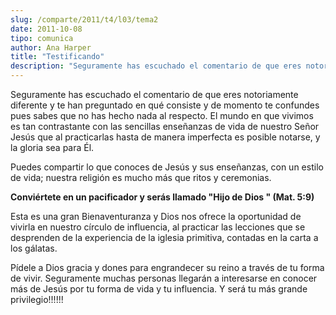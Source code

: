 ```yaml
---
slug: /comparte/2011/t4/l03/tema2
date: 2011-10-08
tipo: comunica
author: Ana Harper
title: "Testificando"
description: "Seguramente has escuchado el comentario de que eres notoriamente diferente y te  han preguntado en qué consiste y de momento te confundes pues sabes que no has  hecho nada al respecto. El mundo en que vivimos es tan contrastante con las  sencillas enseñanzas de vida de nuestro..."
---
```


Seguramente has escuchado el comentario de que eres notoriamente diferente y te han preguntado en qué consiste y de momento te confundes pues sabes que no has hecho nada al respecto. El mundo en que vivimos es tan contrastante con las sencillas enseñanzas de vida de nuestro Señor Jesús que al practicarlas hasta de manera imperfecta es posible notarse, y la gloria sea para Él.

Puedes compartir lo que conoces de Jesús y sus enseñanzas, con un estilo de vida; nuestra religión es mucho más que ritos y ceremonias.

**Conviértete en un pacificador y serás llamado "Hijo de Dios " (Mat. 5:9)**

Esta es una gran Bienaventuranza y Dios nos ofrece la oportunidad de vivirla en nuestro círculo de influencia, al practicar las lecciones que se desprenden de la experiencia de la iglesia primitiva, contadas en la carta a los gálatas.

Pídele a Dios gracia y dones para engrandecer su reino a través de tu forma de vivir. Seguramente muchas personas llegarán a interesarse en conocer más de Jesús por tu forma de vida y tu influencia. Y será tu más grande privilegio!!!!!!
